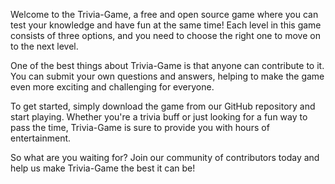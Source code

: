 Welcome to the Trivia-Game, a free and open source game where you can test your knowledge and have fun at the same time! Each level in this game consists of three options, and you need to choose the right one to move on to the next level.

One of the best things about Trivia-Game is that anyone can contribute to it. You can submit your own questions and answers, helping to make the game even more exciting and challenging for everyone.

To get started, simply download the game from our GitHub repository and start playing. Whether you're a trivia buff or just looking for a fun way to pass the time, Trivia-Game is sure to provide you with hours of entertainment.

So what are you waiting for? Join our community of contributors today and help us make Trivia-Game the best it can be!



